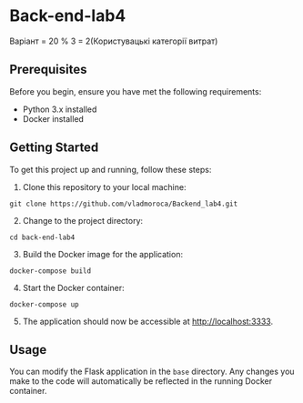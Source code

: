 # Back-end-lab4
Варіант = 20 % 3 = 2(Користувацькі категорії витрат)

## Prerequisites

Before you begin, ensure you have met the following requirements:
- Python 3.x installed
- Docker installed

## Getting Started

To get this project up and running, follow these steps:

1. Clone this repository to your local machine:

`git clone https://github.com/vladmoroca/Backend_lab4.git`

2. Change to the project directory:

`cd back-end-lab4`

3. Build the Docker image for the application:

`docker-compose build`

4. Start the Docker container:

`docker-compose up`

5. The application should now be accessible at [http://localhost:3333](http://localhost:3333).

## Usage

You can modify the Flask application in the `base` directory. Any changes you make to the code will automatically be reflected in the running Docker container.
